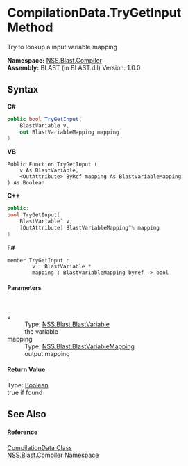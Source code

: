 # CompilationData.TryGetInput Method 
 

Try to lookup a input variable mapping

**Namespace:**&nbsp;<a href="26a25caa-f50b-92ad-f15c-dbb9db1493ae.md">NSS.Blast.Compiler</a><br />**Assembly:**&nbsp;BLAST (in BLAST.dll) Version: 1.0.0

## Syntax

**C#**<br />
``` C#
public bool TryGetInput(
	BlastVariable v,
	out BlastVariableMapping mapping
)
```

**VB**<br />
``` VB
Public Function TryGetInput ( 
	v As BlastVariable,
	<OutAttribute> ByRef mapping As BlastVariableMapping
) As Boolean
```

**C++**<br />
``` C++
public:
bool TryGetInput(
	BlastVariable^ v, 
	[OutAttribute] BlastVariableMapping^% mapping
)
```

**F#**<br />
``` F#
member TryGetInput : 
        v : BlastVariable * 
        mapping : BlastVariableMapping byref -> bool 

```


#### Parameters
&nbsp;<dl><dt>v</dt><dd>Type: <a href="f06b3ca6-6fc7-2463-b0e0-c8541bfc9d8d.md">NSS.Blast.BlastVariable</a><br />the variable</dd><dt>mapping</dt><dd>Type: <a href="eb361662-785e-bcaa-4025-53c4d56c26e1.md">NSS.Blast.BlastVariableMapping</a><br />output mapping</dd></dl>

#### Return Value
Type: <a href="https://docs.microsoft.com/dotnet/api/system.boolean" target="_blank" rel="noopener noreferrer">Boolean</a><br />true if found

## See Also


#### Reference
<a href="52667f7e-8dc6-6543-e265-fdc90d6834fa.md">CompilationData Class</a><br /><a href="26a25caa-f50b-92ad-f15c-dbb9db1493ae.md">NSS.Blast.Compiler Namespace</a><br />